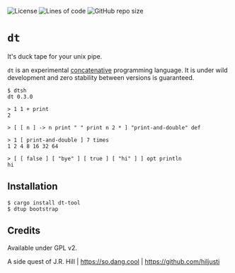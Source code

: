![License](https://img.shields.io/github/license/hiljusti/dt)
![Lines of code](https://img.shields.io/tokei/lines/github/hiljusti/dt)
![GitHub repo size](https://img.shields.io/github/repo-size/hiljusti/dt)

# `dt`

It's duck tape for your unix pipe.

`dt` is an experimental [concatenative](https://concatenative.org/wiki/view/Concatenative%20language)
programming language. It is under wild development and zero stability between
versions is guaranteed.

```
$ dtsh
dt 0.3.0

> 1 1 + print
2

> [ [ n ] -> n print " " print n 2 * ] "print-and-double" def

> 1 [ print-and-double ] 7 times
1 2 4 8 16 32 64 

> [ [ false ] [ "bye" ] [ true ] [ "hi" ] ] opt println
hi
```

## Installation

```shell
$ cargo install dt-tool
$ dtup bootstrap
```

## Credits

Available under GPL v2.

A side quest of J.R. Hill | https://so.dang.cool | https://github.com/hiljusti
